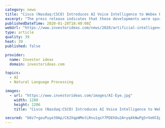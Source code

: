```yaml
---
category: news
title: "Cisco (Nasdaq:CSCO) Introduces AI Voice Intelligence to Webex Platform"
excerpt: "The press release indicates that these developments were spurred by Cisco's recent acquisition of software company Voicea, which itself leverages AI-powered voice recognition to power AI assistants. Sri Srinivasan, Senior Vice President and General Manager, Team Collaboration at Cisco, explained: \"Voicea users have reported saving more than six ..."
publishedDateTime: 2020-01-28T18:40:00Z
webUrl: "https://www.investorideas.com/news/2020/artificial-intelligence/01281AIEye-GOOG-ACN-IBM-CSCO.asp"
type: article
quality: 39
heat: 39
published: false

provider:
  name: Investor ideas
  domain: investorideas.com

topics:
  - AI
  - Natural Language Processing

images:
  - url: "https://www.investorideas.com/images/AI-Eye.jpg"
    width: 1280
    height: 1206
    title: "Cisco (Nasdaq:CSCO) Introduces AI Voice Intelligence to Webex Platform"

secured: "b0z7+gouPuye39Ap/C62XqpWMotLRnu1qsY7PDEhOu2A+yq4kNwPgS+VeHlEpCstr6SyQ2NCWVy/xTgdxvJXwHnpn2s6tuFK2BeNHEDjnhFSqMDkslypRDKW4OFp51LHY17OVgCXesjDvhvIjGnixUE601udNRPo8tHrsn3SnLSMKnLRi+I0xNRaZrM55IR8/M6h6bYxTGP7qeSbL+NJX4tv/J1/8EcwIau3mZbaWi64JP9Rce9wus8ALGlqNtJUvsTZn/A6ntxVmpMxpf4/d2bZPLGFNRn+0ximGWwMnr5p+EAZQxhzBcNK3nlrgkM0;c8RAG/jAWh49VgDb83oIQg=="
---
```


